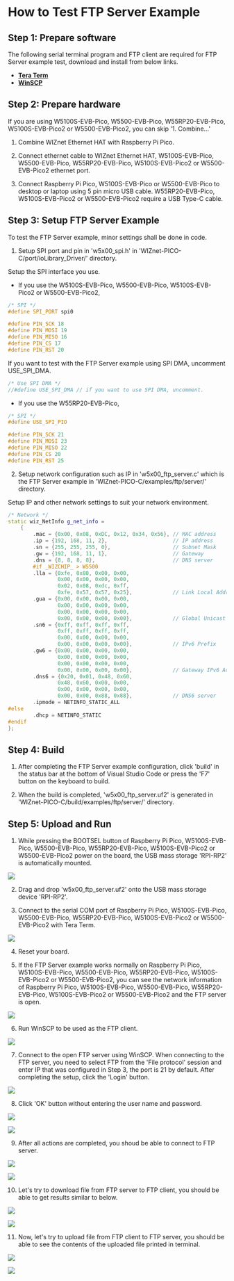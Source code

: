 # How to Test FTP Server Example



## Step 1: Prepare software

The following serial terminal program and FTP client are required for FTP Server example test, download and install from below links.

- [**Tera Term**][link-tera_term]
- [**WinSCP**][link-winscp]



## Step 2: Prepare hardware

If you are using W5100S-EVB-Pico, W5500-EVB-Pico, W55RP20-EVB-Pico, W5100S-EVB-Pico2 or W5500-EVB-Pico2, you can skip '1. Combine...'

1. Combine WIZnet Ethernet HAT with Raspberry Pi Pico.

2. Connect ethernet cable to WIZnet Ethernet HAT, W5100S-EVB-Pico, W5500-EVB-Pico, W55RP20-EVB-Pico, W5100S-EVB-Pico2 or W5500-EVB-Pico2 ethernet port.

3. Connect Raspberry Pi Pico, W5100S-EVB-Pico or W5500-EVB-Pico to desktop or laptop using 5 pin micro USB cable. W55RP20-EVB-Pico, W5100S-EVB-Pico2 or W5500-EVB-Pico2 require a USB Type-C cable.



## Step 3: Setup FTP Server Example

To test the FTP Server example, minor settings shall be done in code.

1. Setup SPI port and pin in 'w5x00_spi.h' in 'WIZnet-PICO-C/port/ioLibrary_Driver/' directory.

Setup the SPI interface you use.
- If you use the W5100S-EVB-Pico, W5500-EVB-Pico, W5100S-EVB-Pico2 or W5500-EVB-Pico2,

```cpp
/* SPI */
#define SPI_PORT spi0

#define PIN_SCK 18
#define PIN_MOSI 19
#define PIN_MISO 16
#define PIN_CS 17
#define PIN_RST 20
```

If you want to test with the FTP Server example using SPI DMA, uncomment USE_SPI_DMA.

```cpp
/* Use SPI DMA */
//#define USE_SPI_DMA // if you want to use SPI DMA, uncomment.
```
- If you use the W55RP20-EVB-Pico,
```cpp
/* SPI */
#define USE_SPI_PIO

#define PIN_SCK 21
#define PIN_MOSI 23
#define PIN_MISO 22
#define PIN_CS 20
#define PIN_RST 25
```

2. Setup network configuration such as IP in 'w5x00_ftp_server.c' which is the FTP Server example in 'WIZnet-PICO-C/examples/ftp/server/' directory.

Setup IP and other network settings to suit your network environment.

```cpp
/* Network */
static wiz_NetInfo g_net_info =
    {
        .mac = {0x00, 0x08, 0xDC, 0x12, 0x34, 0x56}, // MAC address
        .ip = {192, 168, 11, 2},                     // IP address
        .sn = {255, 255, 255, 0},                    // Subnet Mask
        .gw = {192, 168, 11, 1},                     // Gateway
        .dns = {8, 8, 8, 8},                         // DNS server
        #if _WIZCHIP_ > W5500
        .lla = {0xfe, 0x80, 0x00, 0x00,
                0x00, 0x00, 0x00, 0x00,
                0x02, 0x08, 0xdc, 0xff,
                0xfe, 0x57, 0x57, 0x25},             // Link Local Address
        .gua = {0x00, 0x00, 0x00, 0x00,
                0x00, 0x00, 0x00, 0x00,
                0x00, 0x00, 0x00, 0x00,
                0x00, 0x00, 0x00, 0x00},             // Global Unicast Address
        .sn6 = {0xff, 0xff, 0xff, 0xff,
                0xff, 0xff, 0xff, 0xff,
                0x00, 0x00, 0x00, 0x00,
                0x00, 0x00, 0x00, 0x00},             // IPv6 Prefix
        .gw6 = {0x00, 0x00, 0x00, 0x00,
                0x00, 0x00, 0x00, 0x00,
                0x00, 0x00, 0x00, 0x00,
                0x00, 0x00, 0x00, 0x00},             // Gateway IPv6 Address
        .dns6 = {0x20, 0x01, 0x48, 0x60,
                0x48, 0x60, 0x00, 0x00,
                0x00, 0x00, 0x00, 0x00,
                0x00, 0x00, 0x88, 0x88},             // DNS6 server
        .ipmode = NETINFO_STATIC_ALL
#else
        .dhcp = NETINFO_STATIC        
#endif
};
```



## Step 4: Build

1. After completing the FTP Server example configuration, click 'build' in the status bar at the bottom of Visual Studio Code or press the 'F7' button on the keyboard to build.

2. When the build is completed, 'w5x00_ftp_server.uf2' is generated in 'WIZnet-PICO-C/build/examples/ftp/server/' directory.



## Step 5: Upload and Run

1. While pressing the BOOTSEL button of Raspberry Pi Pico, W5100S-EVB-Pico, W5500-EVB-Pico, W55RP20-EVB-Pico, W5100S-EVB-Pico2 or W5500-EVB-Pico2 power on the board, the USB mass storage 'RPI-RP2' is automatically mounted.

![][link-raspberry_pi_pico_usb_mass_storage]

2. Drag and drop 'w5x00_ftp_server.uf2' onto the USB mass storage device 'RPI-RP2'.

3. Connect to the serial COM port of Raspberry Pi Pico, W5100S-EVB-Pico, W5500-EVB-Pico, W55RP20-EVB-Pico, W5100S-EVB-Pico2 or W5500-EVB-Pico2 with Tera Term.

![][link-connect_to_serial_com_port]

4. Reset your board.

5. If the FTP Server example works normally on Raspberry Pi Pico, W5100S-EVB-Pico, W5500-EVB-Pico, W55RP20-EVB-Pico, W5100S-EVB-Pico2 or W5500-EVB-Pico2, you can see the network information of Raspberry Pi Pico, W5100S-EVB-Pico, W5500-EVB-Pico, W55RP20-EVB-Pico, W5100S-EVB-Pico2 or W5500-EVB-Pico2 and the FTP server is open.

![][link-see_network_information_of_raspberry_pi_pico_and_open_ftp_server]

6. Run WinSCP to be used as the FTP client.

![][link-run_winscp]

7. Connect to the open FTP server using WinSCP. When connecting to the FTP server, you need to select FTP from the 'File protocol' session and enter IP that was configured in Step 3, the port is 21 by default. After completing the setup, click the 'Login' button.

![][link-enter_ftp_server_ip_or_host_name_and_port]

8. Click 'OK' button without entering the user name and password.

![][link-enter_user_name]

![][link-enter_password]

9. After all actions are completed, you shoud be able to connect to FTP server.

![][link-connect_to_ftp_server_1]

![][link-connect_to_ftp_server_2]

10. Let's try to download file from FTP server to FTP client, you should be able to get results similar to below.

![][link-download_selected_remote_file_to_local_directory_1]

![][link-download_selected_remote_file_to_local_directory_2]

11. Now, let's try to upload file from FTP client to FTP server, you should be able to see the contents of the uploaded file printed in terminal.

![][link-upload_selected_local_file_to_remote_directory_1]

![][link-upload_selected_local_file_to_remote_directory_2]



<!--
Link
-->

[link-tera_term]: https://osdn.net/projects/ttssh2/releases/
[link-winscp]: https://winscp.net/eng/download.php
[link-raspberry_pi_pico_usb_mass_storage]: https://github.com/WIZnet-ioNIC/WIZnet-PICO-C/blob/main/static/images/ftp/server/raspberry_pi_pico_usb_mass_storage.png
[link-connect_to_serial_com_port]: https://github.com/WIZnet-ioNIC/WIZnet-PICO-C/blob/main/static/images/ftp/server/connect_to_serial_com_port.png
[link-see_network_information_of_raspberry_pi_pico_and_open_ftp_server]: https://github.com/WIZnet-ioNIC/WIZnet-PICO-C/blob/main/static/images/ftp/server/see_network_information_of_raspberry_pi_pico_and_open_ftp_server.png
[link-run_winscp]: https://github.com/WIZnet-ioNIC/WIZnet-PICO-C/blob/main/static/images/ftp/server/run_winscp.png
[link-enter_ftp_server_ip_or_host_name_and_port]: https://github.com/WIZnet-ioNIC/WIZnet-PICO-C/blob/main/static/images/ftp/server/enter_ftp_server_ip_or_host_name_and_port.png
[link-enter_user_name]: https://github.com/WIZnet-ioNIC/WIZnet-PICO-C/blob/main/static/images/ftp/server/enter_user_name.png
[link-enter_password]: https://github.com/WIZnet-ioNIC/WIZnet-PICO-C/blob/main/static/images/ftp/server/enter_password.png
[link-connect_to_ftp_server_1]: https://github.com/WIZnet-ioNIC/WIZnet-PICO-C/blob/main/static/images/ftp/server/connect_to_ftp_server_1.png
[link-connect_to_ftp_server_2]: https://github.com/WIZnet-ioNIC/WIZnet-PICO-C/blob/main/static/images/ftp/server/connect_to_ftp_server_2.png
[link-download_selected_remote_file_to_local_directory_1]: https://github.com/WIZnet-ioNIC/WIZnet-PICO-C/blob/main/static/images/ftp/server/download_selected_remote_file_to_local_directory_1.png
[link-download_selected_remote_file_to_local_directory_2]: https://github.com/WIZnet-ioNIC/WIZnet-PICO-C/blob/main/static/images/ftp/server/download_selected_remote_file_to_local_directory_2.png
[link-upload_selected_local_file_to_remote_directory_1]: https://github.com/WIZnet-ioNIC/WIZnet-PICO-C/blob/main/static/images/ftp/server/upload_selected_local_file_to_remote_directory_1.png
[link-upload_selected_local_file_to_remote_directory_2]: https://github.com/WIZnet-ioNIC/WIZnet-PICO-C/blob/main/static/images/ftp/server/upload_selected_local_file_to_remote_directory_2.png
